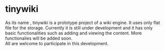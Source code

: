 # tinywiki

As its name , tinywiki is a prototype project of a wiki engine.  It uses only flat file for the storage. Currently it is still under development and it has only basic functionalities such as adding and viewing the content. More functionalies will be added soon.  
All are welcome to participate in this development.
